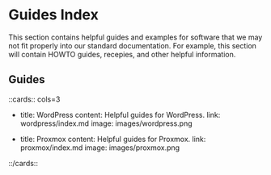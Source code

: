 # Guides Index

This section contains helpful guides and examples for software that we may not fit properly into our standard documentation. For example, this section will contain HOWTO guides, recepies, and other helpful information.

## Guides

::cards:: cols=3

- title: WordPress
  content: Helpful guides for WordPress.
  link: wordpress/index.md
  image: images/wordpress.png

- title: Proxmox
    content: Helpful guides for Proxmox.
    link: proxmox/index.md
    image: images/proxmox.png

::/cards::
